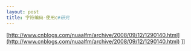 ```yaml
---
layout: post
title: 字符编码-使用c#研究
---
```

[http://www.cnblogs.com/nuaalfm/archive/2008/09/12/1290140.html](http://www.cnblogs.com/nuaalfm/archive/2008/09/12/1290140.html)
]]